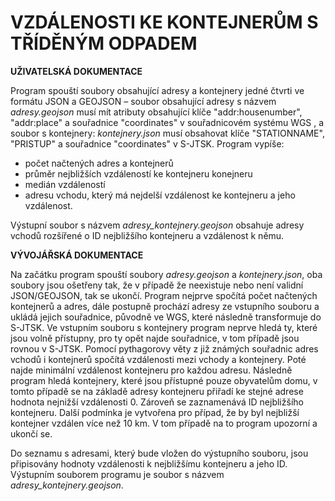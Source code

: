 # **VZDÁLENOSTI KE KONTEJNERŮM S TŘÍDĚNÝM ODPADEM**

**UŽIVATELSKÁ DOKUMENTACE**

Program spouští soubory obsahující adresy a kontejnery jedné čtvrti ve formátu JSON a GEOJSON – soubor obsahující adresy s názvem *adresy.geojson* musí mít atributy obsahující klíče "addr:housenumber", "addr:place" a souřadnice "coordinates" v souřadnicovém systému WGS , a soubor s kontejnery: *kontejnery.json*  musí obsahovat klíče "STATIONNAME", "PRISTUP" a souřadnice "coordinates" v S-JTSK.
Program vypíše:
- počet načtených adres a kontejnerů
- průměr nejbližších vzdáleností ke kontejneru konejneru
- medián vzdáleností
- adresu vchodu, který má nejdelší vzdálenost ke kontejneru a jeho vzdálenost.

Výstupní soubor s názvem *adresy_kontejnery.geojson* obsahuje adresy vchodů rozšířené o ID nejbližšího kontejneru a vzdálenost k němu.


**VÝVOJÁŘSKÁ DOKUMENTACE**

Na začátku program spouští soubory *adresy.geojson* a *kontejnery.json*, oba soubory jsou ošetřeny tak, že v případě že neexistuje nebo není validní JSON/GEOJSON, tak se ukončí. 
Program nejprve spočítá počet načtených kontejnerů a adres, dále postupně prochází adresy ze vstupního souboru a ukládá jejich souřadnice, původně ve WGS, které následně transformuje do S-JTSK. Ve vstupním souboru s kontejnery program neprve hledá ty, které jsou volně přístupny, pro ty opět najde souřadnice, v tom případě jsou rovnou v S-JTSK. Pomocí pythagorovy věty z již známých souřadnic adres vchodů i kontejnerů spočítá vzdálenosti mezi vchody a kontejnery. Poté najde minimální vzdálenost kontejneru pro každou adresu. Následně program hledá kontejnery, které jsou přístupné pouze obyvatelům domu, v tomto případě se na základě adresy kontejneru přiřadí ke stejné adrese hodnota nejnižší vzdálenosti 0. Zároveň se zaznamenává ID nejbližšího kontejneru.
Další podmínka je vytvořena pro případ, že by byl nejbližší kontejner vzdálen více než 10 km. V tom případě na to program upozorní a ukončí se.

Do seznamu s adresami, který bude vložen do výstupního souboru, jsou připisovány hodnoty vzdálenosti k nejbližšímu kontejneru a jeho ID.
Výstupním souborem programu je soubor s názvem *adresy_kontejnery.geojson*.
